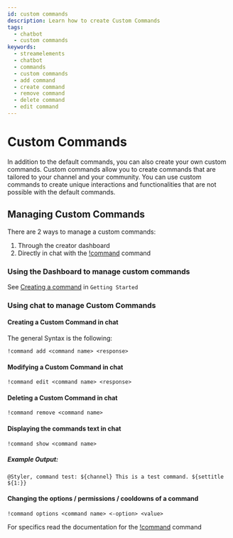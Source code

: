 ```yaml
---
id: custom commands
description: Learn how to create Custom Commands
tags:
  - chatbot
  - custom commands
keywords:
  - streamelements
  - chatbot
  - commands
  - custom commands
  - add command
  - create command
  - remove command
  - delete command
  - edit command
---
```

# Custom Commands

In addition to the default commands, you can also create your own custom commands. Custom commands allow you to create commands that are tailored to your channel and your community. You can use custom commands to create unique interactions and functionalities that are not possible with the default commands.

## Managing Custom Commands

There are 2 ways to manage a custom commands:
1. Through the creator dashboard
1. Directly in chat with the [!command](../default/command.md) command

### Using the Dashboard to manage custom commands

See [Creating a command](../../gettingstarted/customcommands/creating.md) in `Getting Started`

### Using chat to manage Custom Commands
#### Creating a Custom Command in chat

The general Syntax is the following:
```
!command add <command name> <response>
```

#### Modifying a Custom Command in chat

```
!command edit <command name> <response>
```

#### Deleting a Custom Command in chat

```
!command remove <command name>
```

#### Displaying the commands text in chat

```
!command show <command name>
```

##### Example Output:

```
@Styler, command test: ${channel} This is a test command. ${settitle ${1:}}
```

#### Changing the options / permissions / cooldowns of a command

```
!command options <command name> <-option> <value>
```

For specifics read the documentation for the [!command](../default/command.md) command
